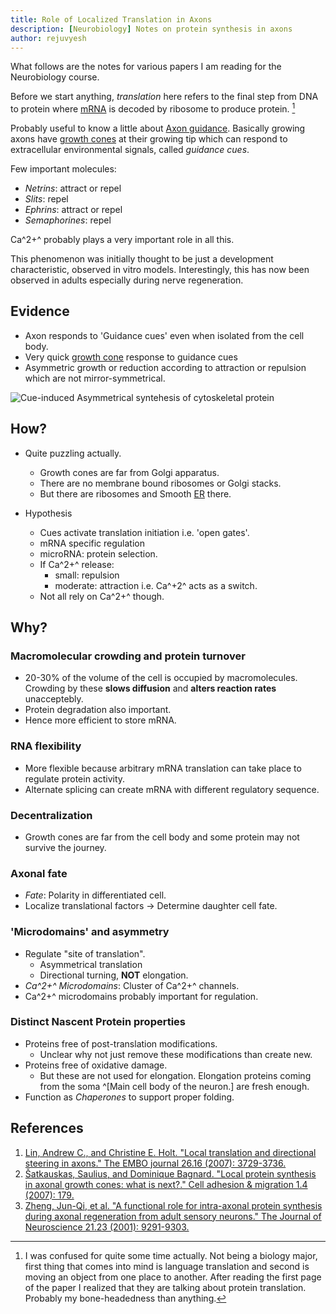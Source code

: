 ```yaml
---
title: Role of Localized Translation in Axons
description: [Neurobiology] Notes on protein synthesis in axons
author: rejuvyesh
---
```


What follows are the notes for various papers I am reading for the Neurobiology course.

Before we start anything, _translation_ here refers to the final step from DNA to protein where [mRNA](https://en.wikipedia.org/wiki/MRNA) is decoded by ribosome to produce protein. [^aside]

Probably useful to know a little about [Axon guidance](https://en.wikipedia.org/wiki/Axon_guidance). Basically growing axons have [growth cones]() at their growing tip which can respond to extracellular environmental signals, called _guidance cues_.

Few important molecules:

- _Netrins_: attract or repel
- _Slits_: repel
- _Ephrins_: attract or repel
- _Semaphorines_: repel

Ca^2+^ probably plays a very important role in all this.

This phenomenon was initially thought to be just a development characteristic, observed in vitro models. Interestingly, this has now been observed in adults especially during nerve regeneration.

[^aside]: I was confused for quite some time actually. Not being a biology major, first thing that comes into mind is language translation and second is moving an object from one place to another. After reading the first page of the paper I realized that they are talking about protein translation. Probably my bone-headedness than anything.

## Evidence

- Axon responds to 'Guidance cues' even when isolated from the cell body.
- Very quick [growth cone](https://en.wikipedia.org/wiki/Growth_cone) response to guidance cues
- Asymmetric growth or reduction according to attraction or repulsion which are not mirror-symmetrical.

![Cue-induced Asymmetrical syntehesis of cytoskeletal protein](/images/asymmetrical-trans.png ) 

## How?

- Quite puzzling actually.
    - Growth cones are far from Golgi apparatus.
    - There are no membrane bound ribosomes or Golgi stacks.
    - But there are ribosomes and Smooth [ER](https://en.wikipedia.org/wiki/Endoplasmic_reticulum) there.

- Hypothesis
    - Cues activate translation initiation i.e. 'open gates'.
    - mRNA specific regulation
    - microRNA: protein selection.
    - If Ca^2+^ release:
        - small: repulsion
        - moderate: attraction
      i.e. Ca^+2^ acts as a switch.
    - Not all rely on Ca^2+^ though.

## Why?

### Macromolecular crowding and protein turnover

- 20-30% of the volume of the cell is occupied by macromolecules. Crowding by these **slows diffusion** and **alters reaction rates** unacceptebly.
- Protein degradation also important.
- Hence more efficient to store mRNA.

### RNA flexibility

- More flexible because arbitrary mRNA translation can take place to regulate protein activity.
- Alternate splicing can create mRNA with different regulatory sequence.

### Decentralization

- Growth cones are far from the cell body and some protein may not survive the journey.

### Axonal fate

- _Fate_: Polarity in differentiated cell.
- Localize translational factors → Determine daughter cell fate.

### 'Microdomains' and asymmetry

- Regulate "site of translation".
    - Asymmetrical translation
    - Directional turning, **NOT** elongation.
- _Ca^2+^ Microdomains_: Cluster of Ca^2+^ channels.    
- Ca^2+^ microdomains probably important for regulation.

### Distinct Nascent Protein properties

- Proteins free of post-translation modifications.
    - Unclear why not just remove these modifications than create new.
- Proteins free of oxidative damage.
    - But these are not used for elongation. Elongation proteins coming from the soma ^[Main cell body of the neuron.] are fresh enough.
- Function as _Chaperones_ to support proper folding.

## References

1. [Lin, Andrew C., and Christine E. Holt. "Local translation and directional steering in axons." The EMBO journal 26.16 (2007): 3729-3736.](http://onlinelibrary.wiley.com/doi/10.1038/sj.emboj.7601808/full)
2. [Šatkauskas, Saulius, and Dominique Bagnard. "Local protein synthesis in axonal growth cones: what is next?." Cell adhesion & migration 1.4 (2007): 179.](http://www.ncbi.nlm.nih.gov/pmc/articles/PMC2634104/)
3. [Zheng, Jun-Qi, et al. "A functional role for intra-axonal protein synthesis during axonal regeneration from adult sensory neurons." The Journal of Neuroscience 21.23 (2001): 9291-9303.](http://www.jneurosci.org/content/21/23/9291.full)

